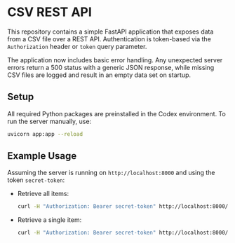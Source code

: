# CSV REST API

This repository contains a simple FastAPI application that exposes data from a CSV file over a REST API. Authentication is token-based via the `Authorization` header or `token` query parameter.

The application now includes basic error handling. Any unexpected server errors
return a 500 status with a generic JSON response, while missing CSV files are
logged and result in an empty data set on startup.

## Setup

All required Python packages are preinstalled in the Codex environment. To run the server manually, use:

```bash
uvicorn app:app --reload
```

## Example Usage

Assuming the server is running on `http://localhost:8000` and using the token `secret-token`:

- Retrieve all items:

  ```bash
  curl -H "Authorization: Bearer secret-token" http://localhost:8000/items
  ```

- Retrieve a single item:

  ```bash
  curl -H "Authorization: Bearer secret-token" http://localhost:8000/items/1
  ```

